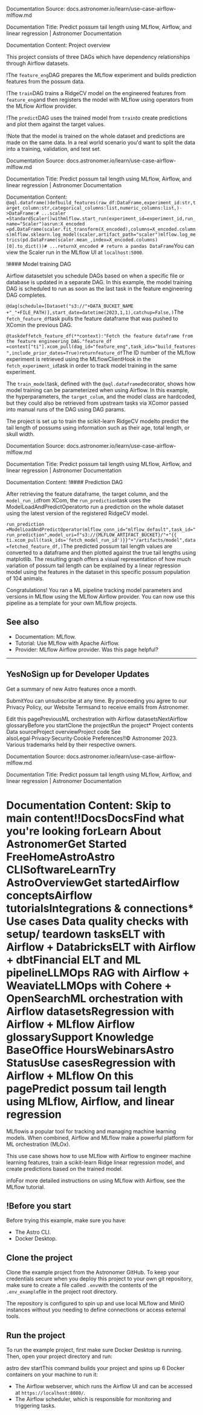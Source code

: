 Documentation Source:
docs.astronomer.io/learn/use-case-airflow-mlflow.md

Documentation Title:
Predict possum tail length using MLflow, Airflow, and linear regression | Astronomer Documentation

Documentation Content:
Project overview​

This project consists of three DAGs which have dependency relationships through Airflow datasets.

!The `feature_eng`DAG prepares the MLflow experiment and builds prediction features from the possum data.

!The `train`DAG trains a RidgeCV model on the engineered features from `feature_eng`and then registers the model with MLflow using operators from the MLflow Airflow provider.

!The `predict`DAG uses the trained model from `train`to create predictions and plot them against the target values.

!Note that the model is trained on the whole dataset and predictions are made on the same data. In a real world scenario you'd want to split the data into a training, validation, and test set.



Documentation Source:
docs.astronomer.io/learn/use-case-airflow-mlflow.md

Documentation Title:
Predict possum tail length using MLflow, Airflow, and linear regression | Astronomer Documentation

Documentation Content:
`@aql.dataframe()defbuild_features(raw_df:DataFrame,experiment_id:str,target_column:str,categorical_columns:list,numeric_columns:list,)->DataFrame:# ...scaler =StandardScaler()withmlflow.start_run(experiment_id=experiment_id,run_name="Scaler")asrun:X_encoded =pd.DataFrame(scaler.fit_transform(X_encoded),columns=X_encoded.columns)mlflow.sklearn.log_model(scaler,artifact_path="scaler")mlflow.log_metrics(pd.DataFrame(scaler.mean_,index=X_encoded.columns)[0].to_dict())# ...returnX_encoded # return a pandas DataFrame`You can view the Scaler run in the MLflow UI at `localhost:5000`.

!#### Model training DAG​

Airflow datasetslet you schedule DAGs based on when a specific file or database is updated in a separate DAG. In this example, the model training DAG is scheduled to run as soon as the last task in the feature engineering DAG completes.

`@dag(schedule=[Dataset("s3://"+DATA_BUCKET_NAME +"_"+FILE_PATH)],start_date=datetime(2023,1,1),catchup=False,)`The `fetch_feature_df`task pulls the feature dataframe that was pushed to XComin the previous DAG.

`@taskdeffetch_feature_df(**context):"Fetch the feature dataframe from the feature engineering DAG."feature_df =context["ti"].xcom_pull(dag_id="feature_eng",task_ids="build_features",include_prior_dates=True)returnfeature_df`The ID number of the MLflow experiment is retrieved using the MLflowClientHook in the `fetch_experiment_id`task in order to track model training in the same experiment.

The `train_model`task, defined with the `@aql.dataframe`decorator, shows how model training can be parameterized when using Airflow. In this example, the hyperparameters, the `target_colum`, and the model class are hardcoded, but they could also be retrieved from upstream tasks via XComor passed into manual runs of the DAG using DAG params.

The project is set up to train the scikit-learn RidgeCV modelto predict the tail length of possums using information such as their age, total length, or skull width.



Documentation Source:
docs.astronomer.io/learn/use-case-airflow-mlflow.md

Documentation Title:
Predict possum tail length using MLflow, Airflow, and linear regression | Astronomer Documentation

Documentation Content:
!#### Prediction DAG​

After retrieving the feature dataframe, the target column, and the `model_run_id`from XCom, the `run_prediction`task uses the ModelLoadAndPredictOperatorto run a prediction on the whole dataset using the latest version of the registered RidgeCV model.

`run_prediction =ModelLoadAndPredictOperator(mlflow_conn_id="mlflow_default",task_id="run_prediction",model_uri=f"s3://{MLFLOW_ARTIFACT_BUCKET}/"+"{{ ti.xcom_pull(task_ids='fetch_model_run_id')}}"+"/artifacts/model",data=fetched_feature_df,)`The predicted possum tail length values are converted to a dataframe and then plotted against the true tail lengths using matplotlib. The resulting graph offers a visual representation of how much variation of possum tail length can be explained by a linear regression model using the features in the dataset in this specific possum population of 104 animals.

Congratulations! You ran a ML pipeline tracking model parameters and versions in MLflow using the MLflow Airflow provider. You can now use this pipeline as a template for your own MLflow projects.

See also​
---------

* Documentation: MLflow.
* Tutorial: Use MLflow with Apache Airflow.
* Provider: MLflow Airflow provider.
Was this page helpful?
----------------------

YesNoSign up for Developer Updates
-----------------------------

Get a summary of new Astro features once a month.

SubmitYou can unsubscribe at any time. By proceeding you agree to our Privacy Policy, our Website Termsand to receive emails from Astronomer.

Edit this pagePreviousML orchestration with Airflow datasetsNextAirflow glossaryBefore you startClone the projectRun the project* Project contents
	Data sourceProject overviewProject code
See alsoLegal·Privacy·Security·Cookie Preferences!!© Astronomer 2023. Various trademarks held by their respective owners.



Documentation Source:
docs.astronomer.io/learn/use-case-airflow-mlflow.md

Documentation Title:
Predict possum tail length using MLflow, Airflow, and linear regression | Astronomer Documentation

Documentation Content:
Skip to main content!!**Docs**DocsFind what you're looking forLearn About AstronomerGet Started FreeHomeAstroAstro CLISoftwareLearnTry AstroOverviewGet startedAirflow conceptsAirflow tutorialsIntegrations & connections* Use cases
	Data quality checks with setup/ teardown tasksELT with Airflow + DatabricksELT with Airflow + dbtFinancial ELT and ML pipelineLLMOps RAG with Airflow + WeaviateLLMOps with Cohere + OpenSearchML orchestration with Airflow datasetsRegression with Airflow + MLflow
Airflow glossarySupport Knowledge BaseOffice HoursWebinarsAstro StatusUse casesRegression with Airflow + MLflow
On this pagePredict possum tail length using MLflow, Airflow, and linear regression
=======================================================================

MLflowis a popular tool for tracking and managing machine learning models. When combined, Airflow and MLflow make a powerful platform for ML orchestration (MLOx).

This use case shows how to use MLflow with Airflow to engineer machine learning features, train a scikit-learn Ridge linear regression model, and create predictions based on the trained model.

infoFor more detailed instructions on using MLflow with Airflow, see the MLflow tutorial.

!Before you start​
-----------------

Before trying this example, make sure you have:

* The Astro CLI.
* Docker Desktop.

Clone the project​
------------------

Clone the example project from the Astronomer GitHub. To keep your credentials secure when you deploy this project to your own git repository, make sure to create a file called `.env`with the contents of the `.env_example`file in the project root directory.

The repository is configured to spin up and use local MLflow and MinIO instances without you needing to define connections or access external tools.

Run the project​
----------------

To run the example project, first make sure Docker Desktop is running. Then, open your project directory and run:

astro dev startThis command builds your project and spins up 6 Docker containers on your machine to run it:

* The Airflow webserver, which runs the Airflow UI and can be accessed at `https://localhost:8080/`.
* The Airflow scheduler, which is responsible for monitoring and triggering tasks.



